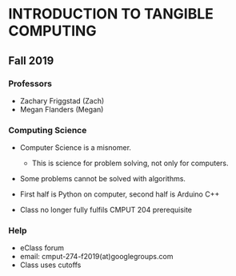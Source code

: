 # INTRODUCTION TO TANGIBLE COMPUTING

## Fall 2019

### Professors

- Zachary Friggstad (Zach)
- Megan Flanders (Megan)

### Computing Science

- Computer Science is a misnomer.
  - This is science for problem solving, not only for computers.
- Some problems cannot be solved with algorithms.

- First half is Python on computer, second half is Arduino C++

- Class no longer fully fulfils CMPUT 204 prerequisite

### Help

- eClass forum
- email: cmput-274-f2019(at)googlegroups.com
- Class uses cutoffs
